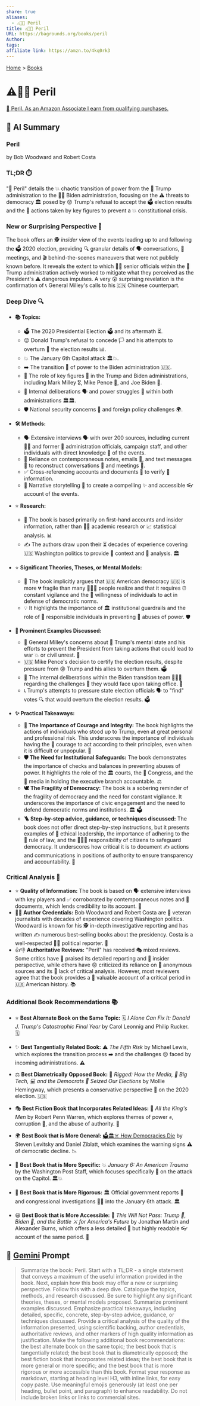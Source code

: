 ```yaml
---
share: true
aliases:
  - ⚠️😬😰 Peril
title: ⚠️😬😰 Peril
URL: https://bagrounds.org/books/peril
Author: 
tags: 
affiliate link: https://amzn.to/4kq0rk3
---
```

[Home](../index.md) > [Books](./index.md)  
# ⚠️😬😰 Peril  
[🛒 Peril. As an Amazon Associate I earn from qualifying purchases.](https://amzn.to/4kq0rk3)  
  
## 🤖 AI Summary  
### Peril  
by Bob Woodward and Robert Costa  
  
### TL;DR ⏱️  
"🚨 Peril" details the 💥 chaotic transition of power from the 👴 Trump administration to the 👨‍💼 Biden administration, focusing on the ⚠️ threats to democracy 🏛️ posed by 😡 Trump's refusal to accept the 🗳️ election results and the 🦸 actions taken by key figures to prevent a 💥 constitutional crisis.  
  
### New or Surprising Perspective 🤔  
The book offers an 🕵️ *insider* view of the events leading up to and following the 🗳️ 2020 election, providing 🔍 granular details of 🗣️ conversations, 🤝 meetings, and 🎬 behind-the-scenes maneuvers that were not publicly known before. It reveals the extent to which 👨‍💼 senior officials within the 🎺 Trump administration actively worked to mitigate what they perceived as the President's ⚠️ dangerous impulses. A very 😲 surprising revelation is the confirmation of 📞 General Milley's calls to his 🇨🇳 Chinese counterpart.  
  
### Deep Dive 🔍  
  
* **📚 Topics:**  
    * 🗳️ The 2020 Presidential Election 🗳️ and its aftermath ⏳.  
    * 😡 Donald Trump's refusal to concede 🏳️ and his attempts to overturn 🔄 the election results 📊.  
    * 💥 The January 6th Capitol attack 🏛️💥.  
    * ➡️ The transition 🤝 of power to the Biden administration 🇺🇸.  
    * 🌟 The role of key figures 🔑 in the Trump and Biden administrations, including Mark Milley 🎖️, Mike Pence 🙏, and Joe Biden 👴.  
    * 🤔 Internal deliberations 🗣️ and power struggles 💪 within both administrations 🏛️🏛️.  
    * 🛡️ National security concerns 🚨 and foreign policy challenges 🌍.  
  
* **🛠️ Methods:**  
    * 🗣️ Extensive interviews 🗣️ with over 200 sources, including current 👨‍💼 and former 👴 administration officials, campaign staff, and other individuals with direct knowledge 🧠 of the events.  
    * 📝 Reliance on contemporaneous notes, emails 📧, and text messages 📝 to reconstruct conversations 💬 and meetings 🤝.  
    * ✅ Cross-referencing accounts and documents 📁 to verify 💯 information.  
    * 📖 Narrative storytelling 📖 to create a compelling ✨ and accessible 👓 account of the events.  
  
* ⭐ **Research:**  
    * 📖 The book is based primarily on first-hand accounts and insider information, rather than 🧑‍🎓 academic research or 📈 statistical analysis. 📊  
    * ✍️ The authors draw upon their ⏳ decades of experience covering 🇺🇸 Washington politics to provide 📰 context and 🧐 analysis. 🏛️  
  
* ⭐ **Significant Theories, Theses, or Mental Models:**  
    * 📖 The book implicitly argues that 🇺🇸 American democracy 🇺🇸 is more 💔 fragile than many 🧑‍🤝‍🧑 people realize and that it requires ⏰ constant vigilance and the 🙋 willingness of individuals to act in defense of democratic norms.  
    * 💡 It highlights the importance of 🏛️ institutional guardrails and the role of 👮 responsible individuals in preventing 🚫 abuses of power. 🛡️  
  
* **📢 Prominent Examples Discussed:**  
    * 🚨 General Milley's concerns about 🧠 Trump's mental state and his efforts to prevent the President from taking actions that could lead to war 💥 or civil unrest. 🚨  
    * 🇺🇸 Mike Pence's decision to certify the election results, despite pressure from 😠 Trump and his allies to overturn them. 🗳️  
    * 🏢 The internal deliberations within the Biden transition team 👥👥👥 regarding the challenges 🤔 they would face upon taking office. 💼  
    * 📞 Trump's attempts to pressure state election officials 🗣️ to "find" votes 🔍 that would overturn the election results. 🗳️  
  
* **✨ Practical Takeaways:**  
    * **🦸 The Importance of Courage and Integrity:** The book highlights the actions of individuals who stood up to Trump, even at great personal and professional risk. This underscores the importance of individuals having the 💪 courage to act according to their principles, even when it is difficult or unpopular. 🌟  
    * **🛡️ The Need for Institutional Safeguards:** The book demonstrates the importance of checks and balances in preventing abuses of power. It highlights the role of the 🏛️ courts, the 📜 Congress, and the 📰 media in holding the executive branch accountable. ⚖️  
    * **🕊️ The Fragility of Democracy:** The book is a sobering reminder of the fragility of democracy and the need for constant vigilance. It underscores the importance of civic engagement and the need to defend democratic norms and institutions. 🏛️ 🗳️  
    * **🪜 Step-by-step advice, guidance, or techniques discussed:** The book does not offer direct step-by-step instructions, but it presents examples of 🌟 ethical leadership, the importance of adhering to the 📜 rule of law, and the 🧑‍🤝‍🧑 responsibility of citizens to safeguard democracy. It underscores how critical it is to document ✍️ actions and communications in positions of authority to ensure transparency and accountability. 🔎  
  
### Critical Analysis 🧐  
* ⭐️ **Quality of Information:** The book is based on 🗣️ extensive interviews with key players and ✅ corroborated by contemporaneous notes and 📜 documents, which lends credibility to its account. 💯  
* 👨‍💼 **Author Credentials:** Bob Woodward and Robert Costa are 👴 veteran journalists with decades of experience covering Washington politics. Woodward is known for his 🕵️ in-depth investigative reporting and has written ✍️ numerous best-selling books about the presidency. Costa is a well-respected 👨‍💼 political reporter. 📰  
* 👍👎 **Authoritative Reviews:** "Peril" has received 🎭 mixed reviews. Some critics have 🙏 praised its detailed reporting and 🔑 insider perspective, while others have 😠 criticized its reliance on 🤫 anonymous sources and its 🤔 lack of critical analysis. However, most reviewers agree that the book provides a 💎 valuable account of a critical period in 🇺🇸 American history. 📚  
  
### Additional Book Recommendations 📚  
  
* ⭐ **Best Alternate Book on the Same Topic:** 🗓️ *I Alone Can Fix It: Donald J. Trump's Catastrophic Final Year* by Carol Leonnig and Philip Rucker. 🗓️  
  
* ✨ **Best Tangentially Related Book:** ⚠️ *The Fifth Risk* by Michael Lewis, which explores the transition process ➡️ and the challenges 😥 faced by incoming administrations. ⚠️  
  
* ⚖️ **Best Diametrically Opposed Book:** 🚩 *Rigged: How the Media, 📰 Big Tech, 💻 and the Democrats 💙 Seized Our Elections* by Mollie Hemingway, which presents a conservative perspective 🤔 on the 2020 election. 🇺🇸  
  
* 🎭 **Best Fiction Book that Incorporates Related Ideas:** 👑 *All the King's Men* by Robert Penn Warren, which explores themes of power ✊, corruption 👿, and the abuse of authority. 🚨  
  
* 🌍 **Best Book that is More General:** [🗳️🏛️☠️ How Democracies Die](./how-democracies-die.md) by Steven Levitsky and Daniel Ziblatt, which examines the warning signs ⚠️ of democratic decline. 📉  
  
* 🔎 **Best Book that is More Specific:** 💥 *January 6: An American Trauma* by the Washington Post Staff, which focuses specifically 🎯 on the attack on the Capitol. 🏛️💥  
  
* 🧐 **Best Book that is More Rigorous:** 🏛️ Official government reports 📜 and congressional investigations 🕵️‍♂️ into the January 6th attack. 🏛️  
  
* 😃 **Best Book that is More Accessible:** 📖 *This Will Not Pass: Trump 🤡, Biden 👴, and the Battle ⚔️ for America's Future* by Jonathan Martin and Alexander Burns, which offers a less detailed 🤏 but highly readable 👓 account of the same period. 📖  
  
## 💬 [Gemini](https://gemini.google.com) Prompt  
> Summarize the book: Peril. Start with a TL;DR - a single statement that conveys a maximum of the useful information provided in the book. Next, explain how this book may offer a new or surprising perspective. Follow this with a deep dive. Catalogue the topics, methods, and research discussed. Be sure to highlight any significant theories, theses, or mental models proposed. Summarize prominent examples discussed. Emphasize practical takeaways, including detailed, specific, concrete, step-by-step advice, guidance, or techniques discussed. Provide a critical analysis of the quality of the information presented, using scientific backing, author credentials, authoritative reviews, and other markers of high quality information as justification. Make the following additional book recommendations: the best alternate book on the same topic; the best book that is tangentially related; the best book that is diametrically opposed; the best fiction book that incorporates related ideas; the best book that is more general or more specific; and the best book that is more rigorous or more accessible than this book. Format your response as markdown, starting at heading level H3, with inline links, for easy copy paste. Use meaningful emojis generously (at least one per heading, bullet point, and paragraph) to enhance readability. Do not include broken links or links to commercial sites.
